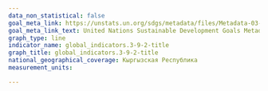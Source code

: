 ```yaml
---
data_non_statistical: false
goal_meta_link: https://unstats.un.org/sdgs/metadata/files/Metadata-03-09-02.pdf
goal_meta_link_text: United Nations Sustainable Development Goals Metadata (PDF 214 KB)
graph_type: line
indicator_name: global_indicators.3-9-2-title
graph_title: global_indicators.3-9-2-title
national_geographical_coverage: Кыргызская Республика
measurement_units: 

---
```

